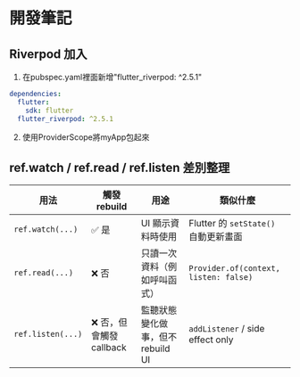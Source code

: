 # 開發筆記
## Riverpod 加入
1. 在pubspec.yaml裡面新增"flutter_riverpod: ^2.5.1"
```yaml
dependencies:
  flutter:
    sdk: flutter
  flutter_riverpod: ^2.5.1
```
2. 使用ProviderScope將myApp包起來

## ref.watch / ref.read / ref.listen 差別整理
| 用法                | 觸發 rebuild        | 用途                     | 類似什麼                                  |
| ----------------- | ----------------- | ---------------------- | ------------------------------------- |
| `ref.watch(...)`  | ✅ 是               | UI 顯示資料時使用             | Flutter 的 `setState()` 自動更新畫面         |
| `ref.read(...)`   | ❌ 否               | 只讀一次資料（例如呼叫函式）         | `Provider.of(context, listen: false)` |
| `ref.listen(...)` | ❌ 否，但會觸發 callback | 監聽狀態變化做事，但不 rebuild UI | `addListener` / side effect only      |

## 
